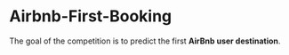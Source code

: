# Airbnb-First-Booking
The goal of the competition is to predict the first <b>AirBnb user destination</b>.
